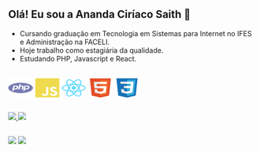 ## Olá! Eu sou a Ananda Ciríaco Saith 👋

- Cursando graduação em Tecnologia em Sistemas para Internet no IFES e Administração na FACELI.
- Hoje trabalho como estagiária da qualidade.
- Estudando PHP, Javascript e React.
  
<div style="display: inline_block"><br>
  <img align="center" alt="Ananda-PHP" height="40" width="50" src="https://github.com/devicons/devicon/blob/master/icons/php/php-plain.svg">
  <img align="center" alt="Ananda-Js" height="40" width="50" src="https://raw.githubusercontent.com/devicons/devicon/master/icons/javascript/javascript-plain.svg">
  <img align="center" alt="Ananda-React" height="40" width="50" src="https://raw.githubusercontent.com/devicons/devicon/master/icons/react/react-original.svg">
  <img align="center" alt="Ananda-HTML" height="40" width="50" src="https://raw.githubusercontent.com/devicons/devicon/master/icons/html5/html5-original.svg">
  <img align="center" alt="Ananda-CSS" height="40" width="50" src="https://raw.githubusercontent.com/devicons/devicon/master/icons/css3/css3-original.svg">
</div>

##

  <div>
    <a href="https://github.com/AnandaCSaith">
    <img height="140em" src="https://github-readme-stats.vercel.app/api?username=AnandaCSaith&show_icons=true&theme=dracula&include_all_commits=true&count_private=true"/>
    <img height="140em" src="https://github-readme-stats.vercel.app/api/top-langs/?username=AnandaCSaith&layout-compact&langs_count=16&theme=dracula"/>
  </div>
    
##
 
<div> 
  <a href = "mailto:anandacsaith@gmail.com"><img src="https://img.shields.io/badge/-Gmail-%23333?style=for-the-badge&logo=gmail&logoColor=white" target="_blank"></a>
  <a href="https://www.linkedin.com/in/ananda-ciríaco-saith-765027180" target="_blank"><img src="https://img.shields.io/badge/-LinkedIn-%230077B5?style=for-the-badge&logo=linkedin&logoColor=white" target="_blank"></a> 
  
</div>
